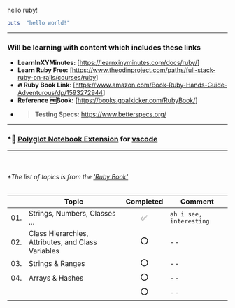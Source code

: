 hello ruby!

```ruby
puts  "hello world!"
```

---

### Will be learning with content which includes these links

- **LearnInXYMinutes:** [<https://learnxinyminutes.com/docs/ruby/>]
- **Learn Ruby Free:** [<https://www.theodinproject.com/paths/full-stack-ruby-on-rails/courses/ruby>]
- **🔥 Ruby Book Link**: [<https://www.amazon.com/Book-Ruby-Hands-Guide-Adventurous/dp/1593272944>]
- **Reference 🆓Book:** [<https://books.goalkicker.com/RubyBook/>]
- > **Testing Specs:** <https://www.betterspecs.org/>

---

### *📓 [Polyglot Notebook Extension](https://marketplace.visualstudio.com/items?itemName=ms-dotnettools.dotnet-interactive-vscode) for [vscode](https://code.visualstudio.com/)

---

<br/>

###### *The list of topics is from the ['Ruby Book'](https://www.amazon.com/Book-Ruby-Hands-Guide-Adventurous/dp/1593272944)

| |Topic | Completed | Comment|
|---|---|:---:|---|
| 01.| Strings, Numbers, Classes ...|✅|`ah i see, interesting`|
| 02.| Class Hierarchies, Attributes, and Class Variables|⭕|--|
| 03.| Strings & Ranges |⭕ |--|
| 04.| Arrays & Hashes |⭕ |--|
| |  |⭕|--|
